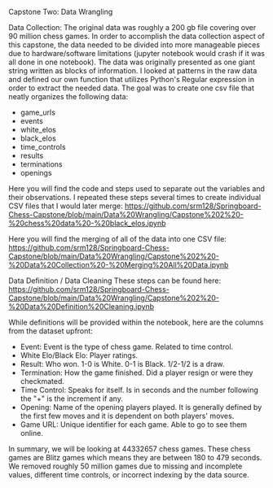 Capstone Two: Data Wrangling

Data Collection:
The original data was roughly a 200 gb file covering over 90 million chess games. In order to accomplish the data collection aspect of this capstone, the data needed to be divided into more manageable pieces due to hardware/software limitations (jupyter notebook would crash if it was all done in one notebook). The data was originally presented as one giant string written as blocks of information. I looked at patterns in the raw data and defined our own function that utilizes Python's Regular expression in order to extract the needed data. The goal was to create one csv file that neatly organizes the following data: 

- game_urls
- events
- white_elos
- black_elos
- time_controls
- results
- terminations
- openings

Here you will find the code and steps used to separate out the variables and their observations. I repeated these steps several times to create individual CSV files that I would later merge:
https://github.com/srm128/Springboard-Chess-Capstone/blob/main/Data%20Wrangling/Capstone%202%20-%20chess%20data%20-%20black_elos.ipynb


Here you will find the merging of all of the data into one CSV file:
https://github.com/srm128/Springboard-Chess-Capstone/blob/main/Data%20Wrangling/Capstone%202%20-%20Data%20Collection%20-%20Merging%20All%20Data.ipynb


Data Definition / Data Cleaning 
These steps can be found here: 
https://github.com/srm128/Springboard-Chess-Capstone/blob/main/Data%20Wrangling/Capstone%202%20-%20Data%20Definition%20Cleaning.ipynb

While definitions will be provided within the notebook, here are the columns from the dataset upfront:

- Event: Event is the type of chess game. Related to time control.
- White Elo/Black Elo: Player ratings. 
- Result: Who won. 1-0 is White. 0-1 is Black. 1/2-1/2 is a draw. 
- Termination: How the game finished. Did a player resign or were they checkmated. 
- Time Control: Speaks for itself. Is in seconds and the number following the "+" is the increment if any. 
- Opening: Name of the opening players played. It is generally defined by the first few moves and it is dependent on both players' moves. 
- Game URL: Unique identifier for each game. Able to go to see them online.

In summary, we will be looking at 44332657 chess games. These chess games are Blitz games which means they are between 180 to 479 seconds.  We removed roughly 50 million games due to missing and incomplete values, different time controls, or incorrect indexing by the data source. 

